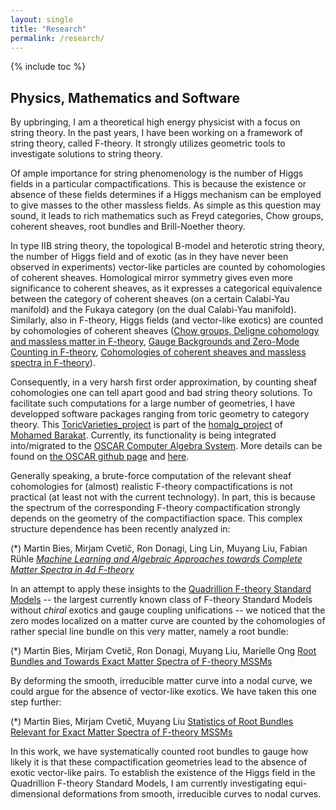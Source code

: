 ```yaml
---
layout: single
title: "Research"
permalink: /research/
---
```


{% include toc %}

## Physics, Mathematics and Software

By upbringing, I am a theoretical high energy physicist with a focus on string theory. In the past years, I have been working on a framework of string theory, called F-theory. It strongly utilizes geometric tools to investigate solutions to string theory.

Of ample importance for string phenomenology is the number of Higgs fields in a particular compactifications. This is because the existence or absence of these fields determines if a Higgs mechanism can be employed to give masses to the other massless fields. As simple as this question may sound, it leads to rich mathematics such as Freyd categories, Chow groups, coherent sheaves, root bundles and Brill-Noether theory.

In type IIB string theory, the topological B-model and heterotic string theory, the number of Higgs field and of exotic (as in they have never been observed in experiments) vector-like particles are counted by cohomologies of coherent sheaves. Homological mirror symmetry gives even more significance to coherent sheaves, as it expresses a categorical equivalence between the category of coherent sheaves (on a certain Calabi-Yau manifold) and the Fukaya category (on the dual Calabi-Yau manifold). Similarly, also in F-theory, Higgs fields (and vector-like exotics) are counted by cohomologies of coherent sheaves ([Chow groups, Deligne cohomology and massless matter in F-theory](https://arxiv.org/abs/1402.5144), [Gauge Backgrounds and Zero-Mode Counting in F-theory](https://link.springer.com/article/10.1007%2FJHEP11%282017%29081), [Cohomologies of coherent sheaves and massless spectra in F-theory](https://archiv.ub.uni-heidelberg.de/volltextserver/24045/)).

Consequently, in a very harsh first order approximation, by counting sheaf cohomologies one can tell apart good and bad string theory solutions. To facilitate such computations for a large number of geometries, I have developped software packages ranging from toric geometry to category theory. This [ToricVarieties_project](https://github.com/homalg-project/ToricVarieties_project) is part of the [homalg_project](https://github.com/homalg-project) of [Mohamed Barakat](https://github.com/mohamed-barakat). Currently, its functionality is being integrated into/migrated to the [OSCAR Computer Algebra System](https://oscar.computeralgebra.de/). More details can be found on [the OSCAR github page](https://github.com/oscar-system/Oscar.jl) and [here](https://martinbies.github.io/software/).

Generally speaking, a brute-force computation of the relevant sheaf cohomologies for (almost) realistic F-theory compactifications is not practical (at least not with the current technology). In part, this is because the spectrum of the corresponding F-theory compactification strongly depends on the geometry of the compactifiaction space. This complex structure dependence has been recently analyzed in:

(*) Martin Bies, Mirjam Cvetič, Ron Donagi, Ling Lin, Muyang Liu, Fabian Rühle [*Machine Learning and Algebraic Approaches towards Complete Matter Spectra in 4d F-theory*](https://link.springer.com/article/10.1007%2FJHEP01%282021%29196)

In an attempt to apply these insights to the [Quadrillion F-theory Standard Models](https://arxiv.org/abs/1903.00009) -- the largest currently known class of F-theory Standard Models without *chiral* exotics and gauge coupling unifications -- we noticed that the zero modes localized on a matter curve are counted by the cohomologies of rather special line bundle on this very matter, namely a root bundle:

(*) Martin Bies, Mirjam Cvetič, Ron Donagi, Muyang Liu, Marielle Ong [Root Bundles and Towards Exact Matter Spectra of F-theory MSSMs](https://link.springer.com/article/10.1007%2FJHEP09%282021%29076)

By deforming the smooth, irreducible matter curve into a nodal curve, we could argue for the absence of vector-like exotics. We have taken this one step further:

(*) Martin Bies, Mirjam Cvetič, Muyang Liu [Statistics of Root Bundles Relevant for Exact Matter Spectra of F-theory MSSMs](https://journals.aps.org/prd/abstract/10.1103/PhysRevD.104.L061903)

In this work, we have systematically counted root bundles to gauge how likely it is that these compactification geometries lead to the absence of exotic vector-like pairs. To establish the existence of the Higgs field in the Quadrillion F-theory Standard Models, I am currently investigating equi-dimensional deformations from smooth, irreducible curves to nodal curves. 
